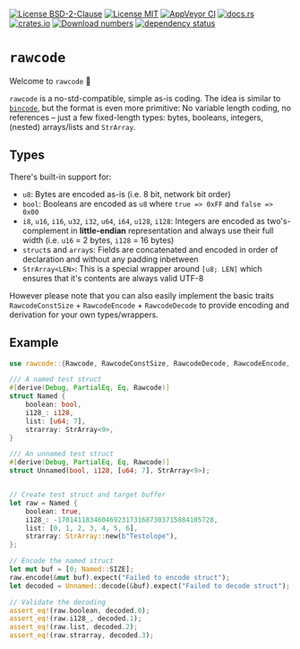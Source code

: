 [![License BSD-2-Clause](https://img.shields.io/badge/License-BSD--2--Clause-blue.svg)](https://opensource.org/licenses/BSD-2-Clause)
[![License MIT](https://img.shields.io/badge/License-MIT-blue.svg)](https://opensource.org/licenses/MIT)
[![AppVeyor CI](https://ci.appveyor.com/api/projects/status/github/KizzyCode/rawcode-rust?svg=true)](https://ci.appveyor.com/project/KizzyCode/rawcode-rust)
[![docs.rs](https://docs.rs/rawcode/badge.svg)](https://docs.rs/rawcode)
[![crates.io](https://img.shields.io/crates/v/rawcode.svg)](https://crates.io/crates/rawcode)
[![Download numbers](https://img.shields.io/crates/d/rawcode.svg)](https://crates.io/crates/rawcode)
[![dependency status](https://deps.rs/crate/rawcode/0.2.1/status.svg)](https://deps.rs/crate/rawcode/0.2.1)


# `rawcode`
Welcome to `rawcode` 🎉

`rawcode` is a no-std-compatible, simple as-is coding. The idea is similar to
[`bincode`](https://crates.io/crates/bincode), but the format is even more primitive: No variable length coding, no
references – just a few fixed-length types: bytes, booleans, integers, (nested) arrays/lists and `StrArray`.


## Types
There's built-in support for:
- `u8`: Bytes are encoded as-is (i.e. 8 bit, network bit order)
- `bool`: Booleans are encoded as `u8` where `true => 0xFF` and `false => 0x00`
- `i8`, `u16`, `i16`, `u32`, `i32`, `u64`, `i64`, `u128`, `i128`: Integers are encoded as two's-complement in
  **little-endian** representation and always use their full width (i.e. `u16` = 2 bytes, `i128` = 16 bytes)
- `struct`s and `array`s: Fields are concatenated and encoded in order of declaration and without any padding inbetween
- `StrArray<LEN>`: This is a special wrapper around `[u8; LEN]` which ensures that it's contents are always valid UTF-8

However please note that you can also easily implement the basic traits `RawcodeConstSize` + `RawcodeEncode` +
`RawcodeDecode` to provide encoding and derivation for your own types/wrappers.


## Example
```rust ignore
use rawcode::{Rawcode, RawcodeConstSize, RawcodeDecode, RawcodeEncode, StrArray};

/// A named test struct
#[derive(Debug, PartialEq, Eq, Rawcode)]
struct Named {
    boolean: bool,
    i128_: i128,
    list: [u64; 7],
    strarray: StrArray<9>,
}

/// An unnamed test struct
#[derive(Debug, PartialEq, Eq, Rawcode)]
struct Unnamed(bool, i128, [u64; 7], StrArray<9>);


// Create test struct and target buffer
let raw = Named {
    boolean: true,
    i128_: -170141183460469231731687303715884105728,
    list: [0, 1, 2, 3, 4, 5, 6],
    strarray: StrArray::new(b"Testolope"),
};

// Encode the named struct
let mut buf = [0; Named::SIZE];
raw.encode(&mut buf).expect("Failed to encode struct");
let decoded = Unnamed::decode(&buf).expect("Failed to decode struct");

// Validate the decoding
assert_eq!(raw.boolean, decoded.0);
assert_eq!(raw.i128_, decoded.1);
assert_eq!(raw.list, decoded.2);
assert_eq!(raw.strarray, decoded.3);
```
